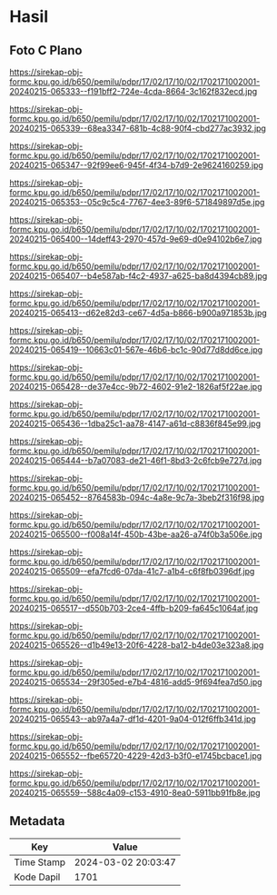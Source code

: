 # Hasil

## Foto C Plano

https://sirekap-obj-formc.kpu.go.id/b650/pemilu/pdpr/17/02/17/10/02/1702171002001-20240215-065333--f191bff2-724e-4cda-8664-3c162f832ecd.jpg

https://sirekap-obj-formc.kpu.go.id/b650/pemilu/pdpr/17/02/17/10/02/1702171002001-20240215-065339--68ea3347-681b-4c88-90f4-cbd277ac3932.jpg

https://sirekap-obj-formc.kpu.go.id/b650/pemilu/pdpr/17/02/17/10/02/1702171002001-20240215-065347--92f99ee6-945f-4f34-b7d9-2e9624160259.jpg

https://sirekap-obj-formc.kpu.go.id/b650/pemilu/pdpr/17/02/17/10/02/1702171002001-20240215-065353--05c9c5c4-7767-4ee3-89f6-571849897d5e.jpg

https://sirekap-obj-formc.kpu.go.id/b650/pemilu/pdpr/17/02/17/10/02/1702171002001-20240215-065400--14deff43-2970-457d-9e69-d0e94102b6e7.jpg

https://sirekap-obj-formc.kpu.go.id/b650/pemilu/pdpr/17/02/17/10/02/1702171002001-20240215-065407--b4e587ab-f4c2-4937-a625-ba8d4394cb89.jpg

https://sirekap-obj-formc.kpu.go.id/b650/pemilu/pdpr/17/02/17/10/02/1702171002001-20240215-065413--d62e82d3-ce67-4d5a-b866-b900a971853b.jpg

https://sirekap-obj-formc.kpu.go.id/b650/pemilu/pdpr/17/02/17/10/02/1702171002001-20240215-065419--10663c01-567e-46b6-bc1c-90d77d8dd6ce.jpg

https://sirekap-obj-formc.kpu.go.id/b650/pemilu/pdpr/17/02/17/10/02/1702171002001-20240215-065428--de37e4cc-9b72-4602-91e2-1826af5f22ae.jpg

https://sirekap-obj-formc.kpu.go.id/b650/pemilu/pdpr/17/02/17/10/02/1702171002001-20240215-065436--1dba25c1-aa78-4147-a61d-c8836f845e99.jpg

https://sirekap-obj-formc.kpu.go.id/b650/pemilu/pdpr/17/02/17/10/02/1702171002001-20240215-065444--b7a07083-de21-46f1-8bd3-2c6fcb9e727d.jpg

https://sirekap-obj-formc.kpu.go.id/b650/pemilu/pdpr/17/02/17/10/02/1702171002001-20240215-065452--8764583b-094c-4a8e-9c7a-3beb2f316f98.jpg

https://sirekap-obj-formc.kpu.go.id/b650/pemilu/pdpr/17/02/17/10/02/1702171002001-20240215-065500--f008a14f-450b-43be-aa26-a74f0b3a506e.jpg

https://sirekap-obj-formc.kpu.go.id/b650/pemilu/pdpr/17/02/17/10/02/1702171002001-20240215-065509--efa7fcd6-07da-41c7-a1b4-c6f8fb0396df.jpg

https://sirekap-obj-formc.kpu.go.id/b650/pemilu/pdpr/17/02/17/10/02/1702171002001-20240215-065517--d550b703-2ce4-4ffb-b209-fa645c1064af.jpg

https://sirekap-obj-formc.kpu.go.id/b650/pemilu/pdpr/17/02/17/10/02/1702171002001-20240215-065526--d1b49e13-20f6-4228-ba12-b4de03e323a8.jpg

https://sirekap-obj-formc.kpu.go.id/b650/pemilu/pdpr/17/02/17/10/02/1702171002001-20240215-065534--29f305ed-e7b4-4816-add5-9f694fea7d50.jpg

https://sirekap-obj-formc.kpu.go.id/b650/pemilu/pdpr/17/02/17/10/02/1702171002001-20240215-065543--ab97a4a7-df1d-4201-9a04-012f6ffb341d.jpg

https://sirekap-obj-formc.kpu.go.id/b650/pemilu/pdpr/17/02/17/10/02/1702171002001-20240215-065552--fbe65720-4229-42d3-b3f0-e1745bcbace1.jpg

https://sirekap-obj-formc.kpu.go.id/b650/pemilu/pdpr/17/02/17/10/02/1702171002001-20240215-065559--588c4a09-c153-4910-8ea0-5911bb91fb8e.jpg


## Metadata

| Key        | Value               |
| ---------- | ------------------- |
| Time Stamp | 2024-03-02 20:03:47 |
| Kode Dapil | 1701                |



